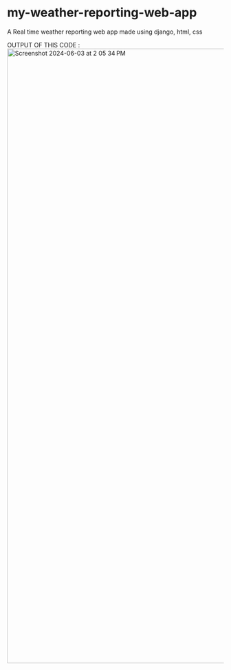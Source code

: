 # my-weather-reporting-web-app
A Real time weather reporting web app made using django, html, css



OUTPUT OF THIS CODE :
<img width="1431" alt="Screenshot 2024-06-03 at 2 05 34 PM" src="https://github.com/ankur-06-2003/my-weather-reporting-web-app/assets/140811688/8462ff0b-2c15-4749-a04b-d9b97ccca804">

